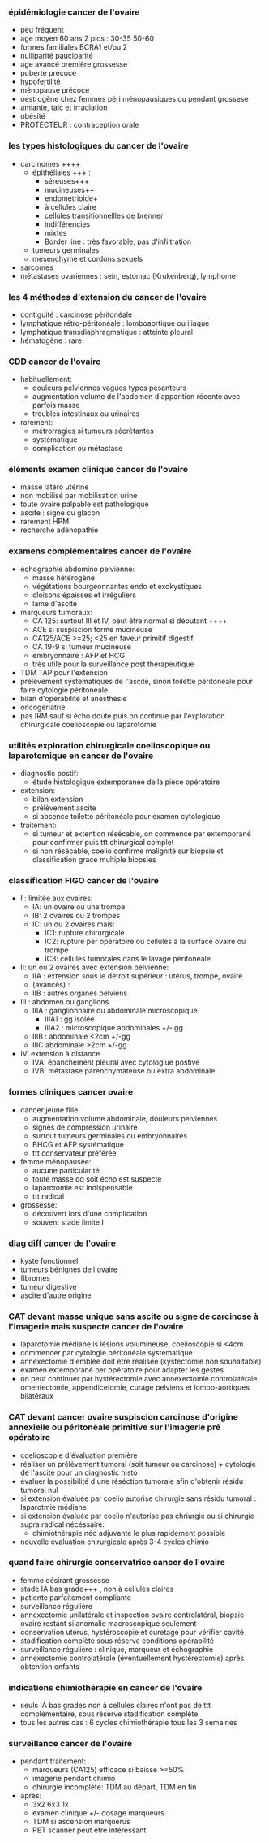 ### épidémiologie cancer de l'ovaire
- peu fréquent
- age moyen 60 ans 2 pics : 30-35 50-60
- formes familiales BCRA1 et/ou 2
- nulliparité pauciparité
- age avancé première grossesse
- puberté précoce
- hypofertilité
- ménopause précoce
- oestrogène chez femmes péri ménopausiques ou pendant grossese
- amiante, talc et irradiation
- obésité
- PROTECTEUR : contraception orale

### les types histologiques du cancer de l'ovaire
- carcinomes ++++
	- épithéliales +++ :
		- séreuses+++
		- mucineuses++
		- endométrioide+
		- à cellules claire
		- cellules transitionnellles de brenner
		- indifférencies
		- mixtes
		- Border line : très favorable, pas d'infiltration
	- tumeurs germinales
	- mésenchyme et cordons sexuels
- sarcomes
- métastases ovariennes : sein, estomac (Krukenberg), lymphome

### les 4 méthodes d'extension du cancer de l'ovaire
- contiguité : carcinose péritonéale
- lymphatique rétro-péritonéale : lomboaortique ou iliaque
- lymphatique transdiaphragmatique : atteinte pleural
- hématogène : rare

### CDD cancer de l'ovaire
- habituellement:
	- douleurs pelviennes vagues types pesanteurs
	- augmentation volume de l'abdomen d'apparition récente avec parfois masse
	- troubles intestinaux ou urinaires
- rarement:
	- métrorragies si tumeurs sécrétantes
	- systématique
	- complication ou métastase

### éléments examen clinique cancer de l'ovaire
- masse latéro utérine
- non mobilisé par mobilisation urine
- toute ovaire palpable est pathologique
- ascite : signe du glacon
- rarement HPM
- recherche adénopathie

### examens complémentaires cancer de l'ovaire
- échographie abdomino pelvienne:
	- masse hétérogène
	- végétations bourgeonnantes endo et exokystiques
	- cloisons épaisses et irréguliers
	- lame d'ascite
- marqueurs tumoraux:
	- CA 125: surtout III et IV, peut être normal si débutant ++++
	- ACE si suspiscion forme mucineuse 
	- CA125/ACE >=25; <25 en faveur primitif digestif
	- CA 19-9 si tumeur mucineuse
	- embryonnaire : AFP et HCG
	- très utile pour la surveillance post thérapeutique
- TDM TAP pour l'extension
- prélèvement systématiques de l'ascite, sinon toilette péritonéale pour faire cytologie péritonéale
- bilan d'opérabilité et anesthésie
- oncogériatrie
- pas IRM sauf si écho doute
puis on continue par l'exploration chirurgicale coelioscopie ou laparotomie

### utilités exploration chirurgicale coelioscopique ou laparotomique en cancer de l'ovaire
- diagnostic postif:
	- étude histologique extemporanée de la pièce opératoire
- extension:
	- bilan extension
	- prélèvement ascite
	- si absence toilette péritonéale pour examen cytologique
- traitement:
	- si tumeur et extention résécable, on commence par extemporané pour confirmer puis ttt chirurgical complet
	- si non résécable, coelio confirme malignité sur biopsie et classification grace  multiple biopsies

### classification FIGO cancer de l'ovaire
- I : limitée aux ovaires:
	- IA: un ovaire ou une trompe
	- IB: 2 ovaires ou 2 trompes
	- IC: un ou 2 ovaires mais:
		- IC1: rupture chirurgicale
		- IC2: rupture per opératoire ou cellules à la surface ovaire ou trompe
		- IC3: cellules tumorales dans le lavage péritonéale
- II: un ou 2 ovaires avec extension pelvienne:
	- IIA : extension sous le détroit supérieur : utérus, trompe, ovaire
	- (avancés) :
	- IIB : autres organes pelviens
- III : abdomen ou ganglions
	- IIIA : ganglionnaire ou abdominale microscopique
		- IIIA1 : gg isolée
		- IIIA2 : microscopique abdominales +/- gg
	- IIIB : abdominale <2cm +/-gg
	- IIIC abdominale >2cm +/-gg
- IV: extension à distance
	- IVA: épanchement pleural avec cytologiue postive
	- IVB: métastase parenchymateuse ou extra abdominale

### formes cliniques cancer ovaire
- cancer jeune fille:
	- augmentation volume abdominale, douleurs pelviennes
	- signes de compression urinaire
	- surtout tumeurs germinales ou embryonnaires
	- BHCG et AFP systématique
	- ttt conservateur préférée
- femme ménopausée:
	- aucune particularité
	- toute masse qq soit écho est suspecte
	- laparotomie est indispensable
	- ttt radical
- grossesse:
	- découvert lors d'une complication
	- souvent stade limite I

### diag diff cancer de l'ovaire
- kyste fonctionnel
- tumeurs bénignes de l'ovaire
- fibromes
- tumeur digestive
- ascite d'autre origine

### CAT devant masse unique sans ascite ou signe de carcinose à l'imagerie mais suspecte cancer de l'ovaire
- laparotomie médiane is lésions volumineuse, coelioscopie si <4cm
- commencer par cytologie péritonéale systématique
- annexectomie d'emblée doit être réalisée (kystectomie non souhaitable)
- examen extemporané per opératoire pour adapter les gestes
- on peut continuer par hystérectomie avec annexectomie controlatérale, omentectomie, appendicetomie, curage pelviens et lombo-aortiques bilatéraux

### CAT devant cancer ovaire suspiscion carcinose d'origine annexielle ou péritonéale primitive sur l'imagerie pré opératoire
- coelioscopie d'évaluation première
- réaliser un prélèvement tumoral (soit tumeur ou carcinose) + cytologie de l'ascite pour un diagnostic histo
- évaluer la possibilité d'une réséction tumorale afin d'obtenir résidu tumoral nul
- si extension évaluée par coelio autorise chirurgie sans résidu tumoral : laparotmie médiane 
- si extension évaluée par coelio n'autorise pas chriurgie ou si chirurgie supra radical nécéssaire:
	- chimiothérapie néo adjuvante le plus rapidement possible
- nouvelle évaluation chirurgicale après 3-4 cycles chimio

### quand faire chirurgie conservatrice cancer de l'ovaire
- femme désirant grossesse
- stade IA bas grade+++ , non à cellules claires
- patiente parfaitement compliante
- surveillance régulière
- annexectomie unilatérale et inspection ovaire controlatéral, biopsie ovaire restant si anomalie macroscopique seulement
- conservation utérus, hystéroscopie et curetage pour vérifier cavité
- stadification complète sous réserve conditions opérabilité
- surveillance régulière : clinique, marqueur et échographie
- annexectomie controlatérale (éventuellement hystérectomie) après obtention enfants

### indications chimiothérapie en cancer de l'ovaire
- seuls IA bas grades non à cellules claires n'ont pas de ttt complémentaire, sous réserve stadification complète
- tous les autres cas : 6 cycles chimiothérapie tous les 3 semaines

### surveillance cancer de l'ovaire
- pendant traitement:
	- marqueurs (CA125) efficace si baisse >=50%
	- imagerie pendant chimio
	- chirurgie incomplète: TDM au départ, TDM en fin
- après:
	- 3x2 6x3 1x
	- examen clinique +/- dosage marqueurs
	- TDM si ascension marquerus
	- PET scanner peut être intéressant